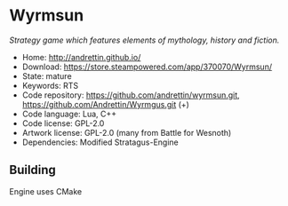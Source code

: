 # Wyrmsun

_Strategy game which features elements of mythology, history and fiction._

- Home: http://andrettin.github.io/
- Download: https://store.steampowered.com/app/370070/Wyrmsun/
- State: mature
- Keywords: RTS
- Code repository: https://github.com/andrettin/wyrmsun.git, https://github.com/Andrettin/Wyrmgus.git (+)
- Code language: Lua, C++
- Code license: GPL-2.0
- Artwork license: GPL-2.0 (many from Battle for Wesnoth)
- Dependencies: Modified Stratagus-Engine

## Building

Engine uses CMake

